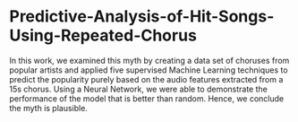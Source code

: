 # Predictive-Analysis-of-Hit-Songs-Using-Repeated-Chorus
In this work, we examined this myth by creating a data set of choruses from popular artists and applied five supervised Machine Learning techniques to predict the popularity purely based on the audio features extracted from a 15s chorus. Using a Neural Network, we were able to demonstrate the performance of the model that is better than random. Hence, we conclude the myth is plausible.
